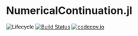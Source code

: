 # NumericalContinuation.jl

![Lifecycle](https://img.shields.io/badge/lifecycle-experimental-orange.svg)<!--
![Lifecycle](https://img.shields.io/badge/lifecycle-maturing-blue.svg)
![Lifecycle](https://img.shields.io/badge/lifecycle-stable-green.svg)
![Lifecycle](https://img.shields.io/badge/lifecycle-retired-orange.svg)
![Lifecycle](https://img.shields.io/badge/lifecycle-archived-red.svg)
![Lifecycle](https://img.shields.io/badge/lifecycle-dormant-blue.svg) -->
[![Build Status](https://travis-ci.com/dawbarton/NumericalContinuation.jl.svg?branch=master)](https://travis-ci.com/dawbarton/NumericalContinuation.jl)
[![codecov.io](http://codecov.io/github/dawbarton/NumericalContinuation.jl/coverage.svg?branch=master)](http://codecov.io/github/dawbarton/NumericalContinuation.jl?branch=master)
